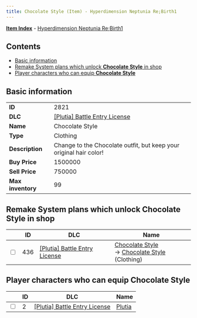 ```yaml
---
title: Chocolate Style (Item) - Hyperdimension Neptunia Re;Birth1
---
```


[**Item Index**](/neptunia/rb1/item/index.html) - [Hyperdimension Neptunia Re;Birth1](/neptunia/rb1)

## Contents

- [Basic information](#basic-information)
- [Remake System plans which unlock **Chocolate Style** in shop](#remake-system-plans-which-unlock-chocolate-style-in-shop)
- [Player characters who can equip **Chocolate Style**](#player-characters-who-can-equip-chocolate-style)

## Basic information

|   |   |
| -- | -- |
| **ID** | 2821 |
| **DLC** | [[Plutia] Battle Entry License](/neptunia/rb1/dlc/7-plutia.html) |
| **Name** | Chocolate Style |
| **Type** | Clothing |
| **Description** | Change to the Chocolate outfit, but keep your original hair color! |
| **Buy Price** | 1500000 |
| **Sell Price** | 750000 |
| **Max inventory** | 99 |


## Remake System plans which unlock **Chocolate Style** in shop

|    | ID | DLC | Name |
| -- | -- | --- | ---- |
| <input type="checkbox" id="rb1-remake-7-436" class="trackbox" /> | 436 | [[Plutia] Battle Entry License](/neptunia/rb1/dlc/7-plutia.html) | [Chocolate Style](/neptunia/rb1/remake/7-436-chocolate-style.html)<br /> → [Chocolate Style](/neptunia/rb1/item/7-2821-chocolate-style.html) (Clothing) |


## Player characters who can equip **Chocolate Style**

|    | ID | DLC | Name |
| -- | -- | --- | ---- |
| <input type="checkbox" id="rb1-player-7-2" class="trackbox" /> | 2 | [[Plutia] Battle Entry License](/neptunia/rb1/dlc/7-plutia.html) | [Plutia](/neptunia/rb1/player/7-2-plutia.html) |
